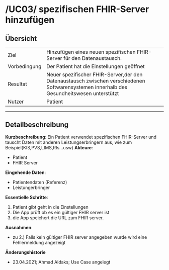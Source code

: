 # /UC03/ spezifischen FHIR-Server hinzufügen

## Übersicht

  |||
 ---------------|---------------------------------------------------------------
  Ziel          | Hinzufügen eines neuen spezifischen FHIR-Server für den Datenaustausch.
  Vorbedingung  | Der Patient hat die Einstellungen geöffnet
  Resultat      | Neuer spezifischer FHIR-Server,der den Datenaustausch zwischen verschiedenen Softwarensystemen innerhalb des Gesundheitswesen unterstützt
  Nutzer        | Patient
  ------------------------------------------------------------------------------

## Detailbeschreibung

**Kurzbeschreibung**: Ein Patient verwendet spezifischen FHIR-Server und tauscht Daten mit anderen Leistungserbringern aus, wie zum Beispiel(KIS,PVS,LIMS,RIs...usw)
**Akteure**:
* Patient
* FHIR Server


**Eingehende Daten**:
* Patientendaten (Referenz)
* Leistungerbringer 

**Essentielle Schritte**:
1. Patient gibt geht in die Einstellungen
2. Die App prüft ob es ein gültiger FHIR server ist
3. die App speichert die URL zum FHIR server.


**Ausnahmen**:
- zu 2.) Falls kein gültiger FHIR server angegeben wurde wird eine Fehlermeldung angezeigt 

**Änderungshistorie**
* 23.04.2021; Ahmad Aldaks; Use Case angelegt

